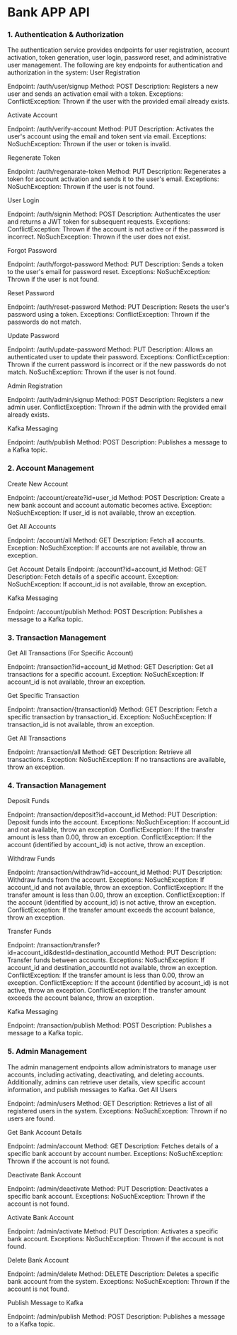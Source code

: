 # Bank APP API
### 1. Authentication & Authorization

The authentication service provides endpoints for user registration, account activation, token generation, user login, password reset, and administrative user management. The following are key endpoints for authentication and authorization in the system: User Registration

Endpoint: /auth/user/signup
Method: POST
Description: Registers a new user and sends an activation email with a token.
Exceptions:
    ConflictException: Thrown if the user with the provided email already exists.

Activate Account

Endpoint: /auth/verify-account
Method: PUT
Description: Activates the user's account using the email and token sent via email.
Exceptions:
    NoSuchException: Thrown if the user or token is invalid.

Regenerate Token

Endpoint: /auth/regenarate-token
Method: PUT
Description: Regenerates a token for account activation and sends it to the user's email.
Exceptions:
    NoSuchException: Thrown if the user is not found.

User Login

Endpoint: /auth/signin
Method: POST
Description: Authenticates the user and returns a JWT token for subsequent requests.
Exceptions:
    ConflictException: Thrown if the account is not active or if the password is incorrect.
    NoSuchException: Thrown if the user does not exist.

Forgot Password

Endpoint: /auth/forgot-password
Method: PUT
Description: Sends a token to the user's email for password reset.
Exceptions:
    NoSuchException: Thrown if the user is not found.

Reset Password

Endpoint: /auth/reset-password
Method: PUT
Description: Resets the user's password using a token.
Exceptions:
    ConflictException: Thrown if the passwords do not match.

Update Password

Endpoint: /auth/update-password
Method: PUT
Description: Allows an authenticated user to update their password.
Exceptions:
    ConflictException: Thrown if the current password is incorrect or if the new passwords do not match.
    NoSuchException: Thrown if the user is not found.

Admin Registration

Endpoint: /auth/admin/signup
Method: POST
Description: Registers a new admin user.
ConflictException: Thrown if the admin with the provided email already exists.

Kafka Messaging

Endpoint: /auth/publish
Method: POST
Description: Publishes a message to a Kafka topic.

### 2. Account Management

Create New Account

Endpoint: /account/create?id=user_id
Method: POST
Description: Create a new bank account and account automatic becomes active.
Exception:
	NoSuchException: If user_id is not available, throw an exception.

Get All Accounts

Endpoint: /account/all
Method: GET
Description: Fetch all accounts.
Exception: 
	NoSuchException: If accounts are not available, throw an exception.

Get Account Details Endpoint: /account?id=account_id Method: GET Description: Fetch details of a specific account. Exception: NoSuchException: If account_id is not available, throw an exception.

Kafka Messaging

Endpoint: /account/publish
Method: POST
Description: Publishes a message to a Kafka topic.

### 3. Transaction Management

Get All Transactions (For Specific Account)

Endpoint: /transaction?id=account_id
Method: GET
Description: Get all transactions for a specific account.
Exception:
	NoSuchException: If account_id is not available, throw an exception.

Get Specific Transaction

Endpoint: /transaction/{transactionId}
Method: GET
Description: Fetch a specific transaction by transaction_id.
Exception: 
	NoSuchException: If transaction_id is not available, throw an exception.

Get All Transactions

Endpoint: /transaction/all
Method: GET
Description: Retrieve all transactions.
Exception: 
	NoSuchException: If no transactions are available, throw an exception.

### 4. Transaction Management

Deposit Funds

Endpoint: /transaction/deposit?id=account_id
Method: PUT
Description: Deposit funds into the account.
Exceptions:
    NoSuchException: If account_id and not available, throw an exception.
    ConflictException: If the transfer amount is less than 0.00, throw an exception.
    ConflictException: If the account (identified by account_id) is not active, throw an exception.

Withdraw Funds

Endpoint: /transaction/withdraw?id=account_id
Method: PUT
Description: Withdraw funds from the account.
Exceptions:
    NoSuchException: If account_id and not available, throw an exception.
    ConflictException: If the transfer amount is less than 0.00, throw an exception.
    ConflictException: If the account (identified by account_id) is not active, throw an exception.
    ConflictException: If the transfer amount exceeds the account balance, throw an exception.

Transfer Funds

Endpoint: /transaction/transfer?id=account_id&destId=destination_accountId
Method: PUT
Description: Transfer funds between accounts.
Exceptions:
    NoSuchException: If account_id and destination_accountId not available, throw an exception.
    ConflictException: If the transfer amount is less than 0.00, throw an exception.
    ConflictException: If the account (identified by account_id) is not active, throw an exception.
    ConflictException: If the transfer amount exceeds the account balance, throw an exception.

Kafka Messaging

Endpoint: /transaction/publish
Method: POST
Description: Publishes a message to a Kafka topic.

### 5. Admin Management

The admin management endpoints allow administrators to manage user accounts, including activating, deactivating, and deleting accounts. Additionally, admins can retrieve user details, view specific account information, and publish messages to Kafka. Get All Users

Endpoint: /admin/users
Method: GET
Description: Retrieves a list of all registered users in the system.
Exceptions:
    NoSuchException: Thrown if no users are found.

Get Bank Account Details

Endpoint: /admin/account
Method: GET
Description: Fetches details of a specific bank account by account number.
Exceptions:
    NoSuchException: Thrown if the account is not found.

Deactivate Bank Account

Endpoint: /admin/deactivate
Method: PUT
Description: Deactivates a specific bank account.
Exceptions:
    NoSuchException: Thrown if the account is not found.

Activate Bank Account

Endpoint: /admin/activate
Method: PUT
Description: Activates a specific bank account.
Exceptions:
    NoSuchException: Thrown if the account is not found.

Delete Bank Account

Endpoint: /admin/delete
Method: DELETE
Description: Deletes a specific bank account from the system.
Exceptions:
    NoSuchException: Thrown if the account is not found.

Publish Message to Kafka

Endpoint: /admin/publish
Method: POST
Description: Publishes a message to a Kafka topic.

